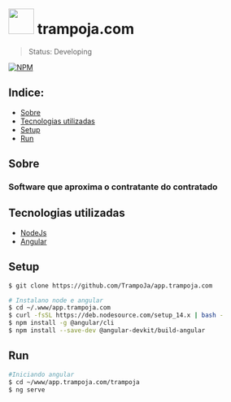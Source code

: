 # <img src="https://avatars.githubusercontent.com/u/82920648?v=4" width="50" height="50"> trampoja.com
> Status: Developing

[![NPM](https://img.shields.io/badge/license-proprietary-red)](https://github.com/TrampoJa/api.trampoja.com/LICENSE)

## Indice:
- [Sobre](#-sobre)
- [Tecnologias utilizadas](#-Tecnologias-utilizadas)
- [Setup](#-setup)
- [Run](#-run)


## Sobre
### Software que aproxima o contratante do contratado


## Tecnologias utilizadas

* [NodeJs](https://nodejs.org/pt-br/)
* [Angular](https://angular.io/)


## Setup

```bash
$ git clone https://github.com/TrampoJa/app.trampoja.com

# Instalano node e angular
$ cd ~/.www/app.trampoja.com
$ curl -fsSL https://deb.nodesource.com/setup_14.x | bash -
$ npm install -g @angular/cli
$ npm install --save-dev @angular-devkit/build-angular
```

## Run

```bash
#Iniciando angular
$ cd ~/www/app.trampoja.com/trampoja
$ ng serve
```
